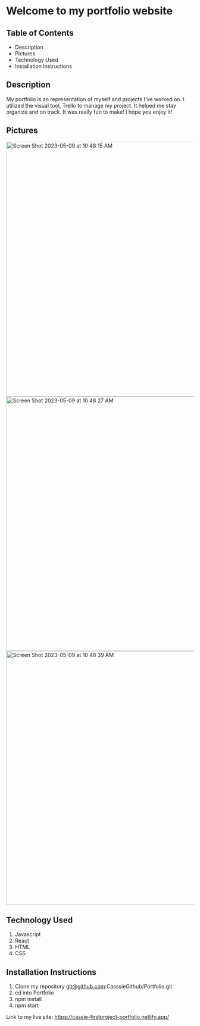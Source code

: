 # Welcome to my portfolio website

## Table of Contents
- Description
- Pictures
- Technology Used
- Installation Instructions


## Description
My portfolio is an representation of myself and projects I've worked on. I utilized the visual tool, Trello to manage my project. It helped me stay organize and on track. It was really fun to make! 
I hope you enjoy it!


## Pictures
<img width="685" alt="Screen Shot 2023-05-09 at 10 48 15 AM" src="https://github.com/CasssieGithub/Portfolio/assets/122661773/c1080af1-fef5-4d4a-a3aa-a96c48daf406">

<img width="684" alt="Screen Shot 2023-05-09 at 10 48 27 AM" src="https://github.com/CasssieGithub/Portfolio/assets/122661773/a471eb0f-6138-4246-aedb-d1a0b1a2deba">

<img width="682" alt="Screen Shot 2023-05-09 at 10 48 39 AM" src="https://github.com/CasssieGithub/Portfolio/assets/122661773/298fbdaa-1dc6-4bbe-bc64-3e452c08a066">



## Technology Used
1. Javascript
2. React
3. HTML
4. CSS


## Installation Instructions
1. Clone my repository git@github.com:CasssieGithub/Portfolio.git.
2. cd into Portfolio 
3. npm install
4. npm start

Link to my live site:
https://cassie-firstproject-portfolio.netlify.app/ 
